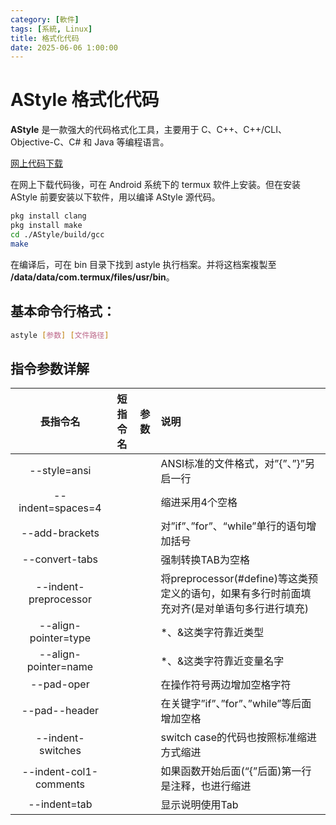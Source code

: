 ```yaml
---
category: [軟件]
tags: [系統, Linux]
title: 格式化代码
date: 2025-06-06 1:00:00
---
```


<style>
  table {
    width: 100%
    }
  td {
    vertical-align: center;
    text-align: center;
  }
  table.inputT{
    margin: 10px;
    width: auto;
    margin-left: auto;
    margin-right: auto;
    border: none;
  }
  input{
    text-align: center;
    padding: 0px 10px;
  }
  iframe{
    width: 100%;
    display: block;
    border-style:none;
  }
</style>


# AStyle 格式化代码


**AStyle** 是一款强大的代码格式化工具，主要用于 C、C++、C++/CLI、Objective-C、C# 和 Java 等编程语言。

[网上代码下载](https://gitlab.com/saalen/astyle)

在网上下载代码後，可在 Android 系统下的 termux 软件上安装。但在安装 AStyle 前要安装以下软件，用以编译 AStyle 源代码。

```sh
pkg install clang
pkg install make
cd ./AStyle/build/gcc
make
```

在编译后，可在 bin 目录下找到 astyle 执行档案。并将这档案複製至 **/data/data/com.termux/files/usr/bin**。


## 基本命令行格式：

```sh
astyle [参数] [文件路径]
```

## 指令参数详解

|長指令名|短指令名|参数|说明|
|:---:|:---:|:---:|:---|
|--style=ansi|||ANSI标准的文件格式，对”{”、”}”另启一行|
|--indent=spaces=4|||缩进采用4个空格|
|--add-brackets|||对”if”、”for”、“while”单行的语句增加括号|
|--convert-tabs|||强制转换TAB为空格|
|--indent-preprocessor|||将preprocessor(#define)等这类预定义的语句，如果有多行时前面填充对齐(是对单语句多行进行填充)|
|--align-pointer=type|||*、&这类字符靠近类型|
|--align-pointer=name|||*、&这类字符靠近变量名字|
|--pad-oper|||在操作符号两边增加空格字符|
|--pad--header|||在关键字”if”、”for”、”while”等后面增加空格|
|--indent-switches|||switch case的代码也按照标准缩进方式缩进|
|--indent-col1-comments|||如果函数开始后面(“{”后面)第一行是注释，也进行缩进|
|--indent=tab|||显示说明使用Tab|


